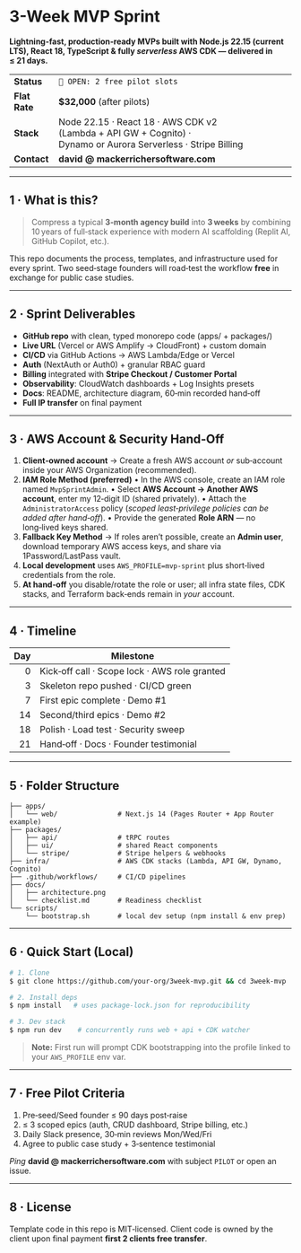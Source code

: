 # 3-Week MVP Sprint

**Lightning-fast, production‑ready MVPs built with Node.js **22.15** (current LTS), React 18, TypeScript & fully *serverless* AWS CDK — delivered in ≤ 21 days.**

|               |                                                                                                                  |
| ------------- | ---------------------------------------------------------------------------------------------------------------- |
| **Status**    | `🚀 OPEN: 2 free pilot slots`                                                                                    |
| **Flat Rate** | **\$32,000** (after pilots)                                                                                      |
| **Stack**     | Node 22.15 · React 18 · AWS CDK v2 (Lambda + API GW + Cognito) · Dynamo or Aurora Serverless · Stripe Billing |
| **Contact**   | **david @ mackerrichersoftware.com**                                                                                          |

---

## 1 · What is this?

> Compress a typical **3‑month agency build** into **3 weeks** by combining 10 years of full‑stack experience with modern AI scaffolding (Replit AI, GitHub Copilot, etc.).

This repo documents the process, templates, and infrastructure used for every sprint. Two seed‑stage founders will road‑test the workflow **free** in exchange for public case studies.

---

## 2 · Sprint Deliverables

* **GitHub repo** with clean, typed monorepo code (apps/ + packages/)
* **Live URL** (Vercel or AWS Amplify → CloudFront) + custom domain
* **CI/CD** via GitHub Actions → AWS Lambda/Edge or Vercel
* **Auth** (NextAuth or Auth0) + granular RBAC guard
* **Billing** integrated with **Stripe Checkout / Customer Portal**
* **Observability**: CloudWatch dashboards + Log Insights presets
* **Docs**: README, architecture diagram, 60‑min recorded hand‑off
* **Full IP transfer** on final payment

---

## 3 · AWS Account & Security Hand‑Off

1. **Client‑owned account** → Create a fresh AWS account *or* sub‑account inside your AWS Organization (recommended).
2. **IAM Role Method (preferred)**
   • In the AWS console, create an IAM role named `MvpSprintAdmin`.
   • Select **AWS Account → Another AWS account**, enter my 12‑digit ID (shared privately).
   • Attach the `AdministratorAccess` policy (*scoped least‑privilege policies can be added after hand‑off*).
   • Provide the generated **Role ARN** — no long‑lived keys shared.
3. **Fallback Key Method** → If roles aren’t possible, create an **Admin user**, download temporary AWS access keys, and share via 1Password/LastPass vault.
4. **Local development** uses `AWS_PROFILE=mvp-sprint` plus short‑lived credentials from the role.
5. **At hand‑off** you disable/rotate the role or user; all infra state files, CDK stacks, and Terraform back‑ends remain in *your* account.

---

## 4 · Timeline

| Day | Milestone                                     |
| --: | --------------------------------------------- |
|   0 | Kick‑off call · Scope lock · AWS role granted |
|   3 | Skeleton repo pushed · CI/CD green            |
|   7 | First epic complete · Demo #1                 |
|  14 | Second/third epics · Demo #2                  |
|  18 | Polish · Load test · Security sweep           |
|  21 | Hand‑off · Docs · Founder testimonial         |

---

## 5 · Folder Structure

```
├── apps/
│   └── web/               # Next.js 14 (Pages Router + App Router example)
├── packages/
│   ├── api/               # tRPC routes
│   ├── ui/                # shared React components
│   └── stripe/            # Stripe helpers & webhooks
├── infra/                 # AWS CDK stacks (Lambda, API GW, Dynamo, Cognito)
├── .github/workflows/     # CI/CD pipelines
├── docs/
│   ├── architecture.png
│   └── checklist.md       # Readiness checklist
└── scripts/
    └── bootstrap.sh       # local dev setup (npm install & env prep)
```

---

## 6 · Quick Start (Local)

```bash
# 1. Clone
$ git clone https://github.com/your‑org/3week‑mvp.git && cd 3week‑mvp

# 2. Install deps
$ npm install   # uses package‑lock.json for reproducibility

# 3. Dev stack
$ npm run dev    # concurrently runs web + api + CDK watcher
```

> **Note:** First run will prompt CDK bootstrapping into the profile linked to your `AWS_PROFILE` env var.

---

## 7 · Free Pilot Criteria

1. Pre‑seed/Seed founder ≤ 90 days post‑raise
2. ≤ 3 scoped epics (auth, CRUD dashboard, Stripe billing, etc.)
3. Daily Slack presence, 30‑min reviews Mon/Wed/Fri
4. Agree to public case study + 3‑sentence testimonial

*Ping* **david @ mackerrichersoftware.com** with subject `PILOT` or open an issue.

---

## 8 · License

Template code in this repo is MIT‑licensed. Client code is owned by the client upon final payment **first 2 clients free transfer**.
